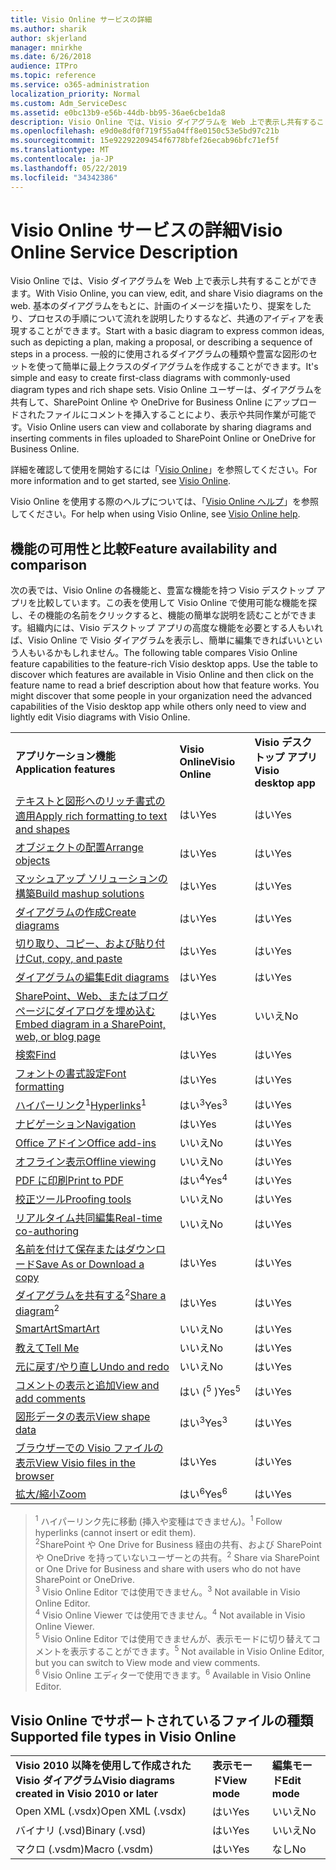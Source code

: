 ```yaml
---
title: Visio Online サービスの詳細
ms.author: sharik
author: skjerland
manager: mnirkhe
ms.date: 6/26/2018
audience: ITPro
ms.topic: reference
ms.service: o365-administration
localization_priority: Normal
ms.custom: Adm_ServiceDesc
ms.assetid: e0bc13b9-e56b-44db-bb95-36ae6cbe1da8
description: Visio Online では、Visio ダイアグラムを Web 上で表示し共有することができます。 基本のダイアグラムをもとに、計画のイメージを描いたり、提案をしたり、プロセスの手順について流れを説明したりするなど、共通のアイディアを表現することができます。 一般的に使用されるダイアグラムの種類や豊富な図形のセットを使って簡単に最上クラスのダイアグラムを作成することができます。 Visio Online ユーザーは、ダイアグラムを共有して、SharePoint Online や OneDrive for Business Online にアップロードされたファイルにコメントを挿入することにより、表示や共同作業が可能です。
ms.openlocfilehash: e9d0e8df0f719f55a04ff8e0150c53e5bd97c21b
ms.sourcegitcommit: 15e92292209454f6778bfef26ecab96bfc71ef5f
ms.translationtype: MT
ms.contentlocale: ja-JP
ms.lasthandoff: 05/22/2019
ms.locfileid: "34342386"
---
```

# <a name="visio-online-service-description"></a><span data-ttu-id="f894e-106">Visio Online サービスの詳細</span><span class="sxs-lookup"><span data-stu-id="f894e-106">Visio Online Service Description</span></span>

<span data-ttu-id="f894e-107">Visio Online では、Visio ダイアグラムを Web 上で表示し共有することができます。</span><span class="sxs-lookup"><span data-stu-id="f894e-107">With Visio Online, you can view, edit, and share Visio diagrams on the web.</span></span> <span data-ttu-id="f894e-108">基本のダイアグラムをもとに、計画のイメージを描いたり、提案をしたり、プロセスの手順について流れを説明したりするなど、共通のアイディアを表現することができます。</span><span class="sxs-lookup"><span data-stu-id="f894e-108">Start with a basic diagram to express common ideas, such as depicting a plan, making a proposal, or describing a sequence of steps in a process.</span></span> <span data-ttu-id="f894e-109">一般的に使用されるダイアグラムの種類や豊富な図形のセットを使って簡単に最上クラスのダイアグラムを作成することができます。</span><span class="sxs-lookup"><span data-stu-id="f894e-109">It's simple and easy to create first-class diagrams with commonly-used diagram types and rich shape sets.</span></span> <span data-ttu-id="f894e-110">Visio Online ユーザーは、ダイアグラムを共有して、SharePoint Online や OneDrive for Business Online にアップロードされたファイルにコメントを挿入することにより、表示や共同作業が可能です。</span><span class="sxs-lookup"><span data-stu-id="f894e-110">Visio Online users can view and collaborate by sharing diagrams and inserting comments in files uploaded to SharePoint Online or OneDrive for Business Online.</span></span>
  
<span data-ttu-id="f894e-111">詳細を確認して使用を開始するには「[Visio Online](https://products.office.com/en-US/visio/visio-online)」を参照してください。</span><span class="sxs-lookup"><span data-stu-id="f894e-111">For more information and to get started, see [Visio Online](https://products.office.com/en-US/visio/visio-online).</span></span>
  
<span data-ttu-id="f894e-112">Visio Online を使用する際のヘルプについては、「[Visio Online ヘルプ](https://go.microsoft.com/fwlink/?linkid=855982)」を参照してください。</span><span class="sxs-lookup"><span data-stu-id="f894e-112">For help when using Visio Online, see [Visio Online help](https://go.microsoft.com/fwlink/?linkid=855982).</span></span>
  
## <a name="feature-availability-and-comparison"></a><span data-ttu-id="f894e-113">機能の可用性と比較</span><span class="sxs-lookup"><span data-stu-id="f894e-113">Feature availability and comparison</span></span>

<span data-ttu-id="f894e-p103">次の表では、Visio Online の各機能と、豊富な機能を持つ Visio デスクトップ アプリを比較しています。この表を使用して Visio Online で使用可能な機能を探し、その機能の名前をクリックすると、機能の簡単な説明を読むことができます。組織内には、Visio デスクトップ アプリの高度な機能を必要とする人もいれば、Visio Online で Visio ダイアグラムを表示し、簡単に編集できればいいという人もいるかもしれません。</span><span class="sxs-lookup"><span data-stu-id="f894e-p103">The following table compares Visio Online feature capabilities to the feature-rich Visio desktop apps. Use the table to discover which features are available in Visio Online and then click on the feature name to read a brief description about how that feature works. You might discover that some people in your organization need the advanced capabilities of the Visio desktop app while others only need to view and lightly edit Visio diagrams with Visio Online.</span></span> 
  
||||
|:-----|:-----|:-----|
|<span data-ttu-id="f894e-117">**アプリケーション機能**</span><span class="sxs-lookup"><span data-stu-id="f894e-117">**Application features**</span></span> <br/> |<span data-ttu-id="f894e-118">**Visio Online**</span><span class="sxs-lookup"><span data-stu-id="f894e-118">**Visio Online**</span></span> <br/> |<span data-ttu-id="f894e-119">**Visio デスクトップ アプリ**</span><span class="sxs-lookup"><span data-stu-id="f894e-119">**Visio desktop app**</span></span> <br/> |
|[<span data-ttu-id="f894e-120">テキストと図形へのリッチ書式の適用</span><span class="sxs-lookup"><span data-stu-id="f894e-120">Apply rich formatting to text and shapes</span></span>](visio-online.md#BM_1) <br/> |<span data-ttu-id="f894e-121">はい</span><span class="sxs-lookup"><span data-stu-id="f894e-121">Yes</span></span>  <br/> |<span data-ttu-id="f894e-122">はい</span><span class="sxs-lookup"><span data-stu-id="f894e-122">Yes</span></span>  <br/> |
|[<span data-ttu-id="f894e-123">オブジェクトの配置</span><span class="sxs-lookup"><span data-stu-id="f894e-123">Arrange objects</span></span>](visio-online.md#BM_2) <br/> |<span data-ttu-id="f894e-124">はい</span><span class="sxs-lookup"><span data-stu-id="f894e-124">Yes</span></span>  <br/> |<span data-ttu-id="f894e-125">はい</span><span class="sxs-lookup"><span data-stu-id="f894e-125">Yes</span></span>  <br/> |
|[<span data-ttu-id="f894e-126">マッシュアップ ソリューションの構築</span><span class="sxs-lookup"><span data-stu-id="f894e-126">Build mashup solutions</span></span>](visio-online.md#BM_3) <br/> |<span data-ttu-id="f894e-127">はい</span><span class="sxs-lookup"><span data-stu-id="f894e-127">Yes</span></span>  <br/> |<span data-ttu-id="f894e-128">はい</span><span class="sxs-lookup"><span data-stu-id="f894e-128">Yes</span></span>  <br/> |
|[<span data-ttu-id="f894e-129">ダイアグラムの作成</span><span class="sxs-lookup"><span data-stu-id="f894e-129">Create diagrams</span></span>](visio-online.md#BM_4) <br/> |<span data-ttu-id="f894e-130">はい</span><span class="sxs-lookup"><span data-stu-id="f894e-130">Yes</span></span>  <br/> |<span data-ttu-id="f894e-131">はい</span><span class="sxs-lookup"><span data-stu-id="f894e-131">Yes</span></span>  <br/> |
|[<span data-ttu-id="f894e-132">切り取り、コピー、および貼り付け</span><span class="sxs-lookup"><span data-stu-id="f894e-132">Cut, copy, and paste</span></span>](visio-online.md#BM_5) <br/> |<span data-ttu-id="f894e-133">はい</span><span class="sxs-lookup"><span data-stu-id="f894e-133">Yes</span></span>  <br/> |<span data-ttu-id="f894e-134">はい</span><span class="sxs-lookup"><span data-stu-id="f894e-134">Yes</span></span>  <br/> |
|[<span data-ttu-id="f894e-135">ダイアグラムの編集</span><span class="sxs-lookup"><span data-stu-id="f894e-135">Edit diagrams</span></span>](visio-online.md#BM_6) <br/> |<span data-ttu-id="f894e-136">はい</span><span class="sxs-lookup"><span data-stu-id="f894e-136">Yes</span></span>  <br/> |<span data-ttu-id="f894e-137">はい</span><span class="sxs-lookup"><span data-stu-id="f894e-137">Yes</span></span>  <br/> |
|[<span data-ttu-id="f894e-138">SharePoint、Web、またはブログ ページにダイアログを埋め込む</span><span class="sxs-lookup"><span data-stu-id="f894e-138">Embed diagram in a SharePoint, web, or blog page</span></span>](visio-online.md#BM_7) <br/> |<span data-ttu-id="f894e-139">はい</span><span class="sxs-lookup"><span data-stu-id="f894e-139">Yes</span></span>  <br/> |<span data-ttu-id="f894e-140">いいえ</span><span class="sxs-lookup"><span data-stu-id="f894e-140">No</span></span>  <br/> |
|[<span data-ttu-id="f894e-141">検索</span><span class="sxs-lookup"><span data-stu-id="f894e-141">Find</span></span>](visio-online.md#BM_8) <br/> |<span data-ttu-id="f894e-142">はい</span><span class="sxs-lookup"><span data-stu-id="f894e-142">Yes</span></span>  <br/> |<span data-ttu-id="f894e-143">はい</span><span class="sxs-lookup"><span data-stu-id="f894e-143">Yes</span></span>  <br/> |
|[<span data-ttu-id="f894e-144">フォントの書式設定</span><span class="sxs-lookup"><span data-stu-id="f894e-144">Font formatting</span></span>](visio-online.md#BM_9) <br/> |<span data-ttu-id="f894e-145">はい</span><span class="sxs-lookup"><span data-stu-id="f894e-145">Yes</span></span>  <br/> |<span data-ttu-id="f894e-146">はい</span><span class="sxs-lookup"><span data-stu-id="f894e-146">Yes</span></span>  <br/> |
|<span data-ttu-id="f894e-147">[ハイパーリンク](visio-online.md#BM_10)<sup>1</sup></span><span class="sxs-lookup"><span data-stu-id="f894e-147">[Hyperlinks](visio-online.md#BM_10)<sup>1</sup></span></span> <br/> |<span data-ttu-id="f894e-148">はい<sup>3</sup></span><span class="sxs-lookup"><span data-stu-id="f894e-148">Yes<sup>3</sup></span></span> <br/> |<span data-ttu-id="f894e-149">はい</span><span class="sxs-lookup"><span data-stu-id="f894e-149">Yes</span></span>  <br/> |
|[<span data-ttu-id="f894e-150">ナビゲーション</span><span class="sxs-lookup"><span data-stu-id="f894e-150">Navigation</span></span>](visio-online.md#BM_11) <br/> |<span data-ttu-id="f894e-151">はい</span><span class="sxs-lookup"><span data-stu-id="f894e-151">Yes</span></span>  <br/> |<span data-ttu-id="f894e-152">はい</span><span class="sxs-lookup"><span data-stu-id="f894e-152">Yes</span></span>  <br/> |
|[<span data-ttu-id="f894e-153">Office アドイン</span><span class="sxs-lookup"><span data-stu-id="f894e-153">Office add-ins</span></span>](visio-online.md#BM_12) <br/> |<span data-ttu-id="f894e-154">いいえ</span><span class="sxs-lookup"><span data-stu-id="f894e-154">No</span></span>  <br/> |<span data-ttu-id="f894e-155">はい</span><span class="sxs-lookup"><span data-stu-id="f894e-155">Yes</span></span>  <br/> |
|[<span data-ttu-id="f894e-156">オフライン表示</span><span class="sxs-lookup"><span data-stu-id="f894e-156">Offline viewing</span></span>](visio-online.md#BM_13) <br/> |<span data-ttu-id="f894e-157">いいえ</span><span class="sxs-lookup"><span data-stu-id="f894e-157">No</span></span>  <br/> |<span data-ttu-id="f894e-158">はい</span><span class="sxs-lookup"><span data-stu-id="f894e-158">Yes</span></span>  <br/> |
|[<span data-ttu-id="f894e-159">PDF に印刷</span><span class="sxs-lookup"><span data-stu-id="f894e-159">Print to PDF </span></span>](visio-online.md#BM_14) <br/> |<span data-ttu-id="f894e-160">はい<sup>4</sup></span><span class="sxs-lookup"><span data-stu-id="f894e-160">Yes<sup>4</sup></span></span> <br/> |<span data-ttu-id="f894e-161">はい</span><span class="sxs-lookup"><span data-stu-id="f894e-161">Yes</span></span>  <br/> |
|[<span data-ttu-id="f894e-162">校正ツール</span><span class="sxs-lookup"><span data-stu-id="f894e-162">Proofing tools</span></span>](visio-online.md#BM_15) <br/> |<span data-ttu-id="f894e-163">いいえ</span><span class="sxs-lookup"><span data-stu-id="f894e-163">No</span></span>  <br/> |<span data-ttu-id="f894e-164">はい</span><span class="sxs-lookup"><span data-stu-id="f894e-164">Yes</span></span>  <br/> |
|[<span data-ttu-id="f894e-165">リアルタイム共同編集</span><span class="sxs-lookup"><span data-stu-id="f894e-165">Real-time co-authoring</span></span>](visio-online.md#BM_16) <br/> |<span data-ttu-id="f894e-166">いいえ</span><span class="sxs-lookup"><span data-stu-id="f894e-166">No</span></span>  <br/> |<span data-ttu-id="f894e-167">はい</span><span class="sxs-lookup"><span data-stu-id="f894e-167">Yes</span></span>  <br/> |
|[<span data-ttu-id="f894e-168">名前を付けて保存またはダウンロード</span><span class="sxs-lookup"><span data-stu-id="f894e-168">Save As or Download a copy</span></span>](visio-online.md#BM_17) <br/> |<span data-ttu-id="f894e-169">はい</span><span class="sxs-lookup"><span data-stu-id="f894e-169">Yes</span></span>  <br/> |<span data-ttu-id="f894e-170">はい</span><span class="sxs-lookup"><span data-stu-id="f894e-170">Yes</span></span>  <br/> |
|<span data-ttu-id="f894e-171">[ダイアグラムを共有する](visio-online.md#BM_18)<sup>2</sup></span><span class="sxs-lookup"><span data-stu-id="f894e-171">[Share a diagram](visio-online.md#BM_18)<sup>2</sup></span></span> <br/> |<span data-ttu-id="f894e-172">はい</span><span class="sxs-lookup"><span data-stu-id="f894e-172">Yes</span></span>  <br/> |<span data-ttu-id="f894e-173">はい</span><span class="sxs-lookup"><span data-stu-id="f894e-173">Yes</span></span>  <br/> |
|[<span data-ttu-id="f894e-174">SmartArt</span><span class="sxs-lookup"><span data-stu-id="f894e-174">SmartArt</span></span>](visio-online.md#BM_19) <br/> |<span data-ttu-id="f894e-175">いいえ</span><span class="sxs-lookup"><span data-stu-id="f894e-175">No</span></span>  <br/> |<span data-ttu-id="f894e-176">はい</span><span class="sxs-lookup"><span data-stu-id="f894e-176">Yes</span></span>  <br/> |
|[<span data-ttu-id="f894e-177">教えて</span><span class="sxs-lookup"><span data-stu-id="f894e-177">Tell Me</span></span>](visio-online.md#BM_20) <br/> |<span data-ttu-id="f894e-178">いいえ</span><span class="sxs-lookup"><span data-stu-id="f894e-178">No</span></span>  <br/> |<span data-ttu-id="f894e-179">はい</span><span class="sxs-lookup"><span data-stu-id="f894e-179">Yes</span></span>  <br/> |
|[<span data-ttu-id="f894e-180">元に戻す/やり直し</span><span class="sxs-lookup"><span data-stu-id="f894e-180">Undo and redo</span></span>](visio-online.md#BM_21) <br/> |<span data-ttu-id="f894e-181">いいえ</span><span class="sxs-lookup"><span data-stu-id="f894e-181">No</span></span>  <br/> |<span data-ttu-id="f894e-182">はい</span><span class="sxs-lookup"><span data-stu-id="f894e-182">Yes</span></span>  <br/> |
|[<span data-ttu-id="f894e-183">コメントの表示と追加</span><span class="sxs-lookup"><span data-stu-id="f894e-183">View and add comments</span></span>](visio-online.md#BM_22) <br/> |<span data-ttu-id="f894e-184">はい (<sup>5</sup> )</span><span class="sxs-lookup"><span data-stu-id="f894e-184">Yes<sup>5</sup></span></span> <br/> |<span data-ttu-id="f894e-185">はい</span><span class="sxs-lookup"><span data-stu-id="f894e-185">Yes</span></span>  <br/> |
|[<span data-ttu-id="f894e-186">図形データの表示</span><span class="sxs-lookup"><span data-stu-id="f894e-186">View shape data</span></span>](visio-online.md#BM_23) <br/> |<span data-ttu-id="f894e-187">はい<sup>3</sup></span><span class="sxs-lookup"><span data-stu-id="f894e-187">Yes<sup>3</sup></span></span> <br/> |<span data-ttu-id="f894e-188">はい</span><span class="sxs-lookup"><span data-stu-id="f894e-188">Yes</span></span>  <br/> |
|[<span data-ttu-id="f894e-189">ブラウザーでの Visio ファイルの表示</span><span class="sxs-lookup"><span data-stu-id="f894e-189">View Visio files in the browser</span></span>](visio-online.md#BM_24) <br/> |<span data-ttu-id="f894e-190">はい</span><span class="sxs-lookup"><span data-stu-id="f894e-190">Yes</span></span>  <br/> |<span data-ttu-id="f894e-191">はい</span><span class="sxs-lookup"><span data-stu-id="f894e-191">Yes</span></span>  <br/> |
|[<span data-ttu-id="f894e-192">拡大/縮小</span><span class="sxs-lookup"><span data-stu-id="f894e-192">Zoom</span></span>](visio-online.md#BM_25) <br/> |<span data-ttu-id="f894e-193">はい<sup>6</sup></span><span class="sxs-lookup"><span data-stu-id="f894e-193">Yes<sup>6</sup></span></span> <br/> |<span data-ttu-id="f894e-194">はい</span><span class="sxs-lookup"><span data-stu-id="f894e-194">Yes</span></span>  <br/> |
   
> <span data-ttu-id="f894e-195"><sup>1</sup> ハイパーリンク先に移動 (挿入や変種はできません)。</span><span class="sxs-lookup"><span data-stu-id="f894e-195"><sup>1</sup> Follow hyperlinks (cannot insert or edit them).</span></span> 
<br/><span data-ttu-id="f894e-196"><sup>2</sup>SharePoint や One Drive for Business 経由の共有、および SharePoint や OneDrive を持っていないユーザーとの共有。</span><span class="sxs-lookup"><span data-stu-id="f894e-196"><sup>2</sup> Share via SharePoint or One Drive for Business and share with users who do not have SharePoint or OneDrive.</span></span> 
<br/> <span data-ttu-id="f894e-197"><sup>3</sup> Visio Online Editor では使用できません。</span><span class="sxs-lookup"><span data-stu-id="f894e-197"><sup>3</sup> Not available in Visio Online Editor.</span></span>
<br/><span data-ttu-id="f894e-198"><sup>4</sup> Visio Online Viewer では使用できません。</span><span class="sxs-lookup"><span data-stu-id="f894e-198"><sup>4</sup> Not available in Visio Online Viewer.</span></span> 
<br/><span data-ttu-id="f894e-199"><sup>5</sup> Visio Online Editor では使用できませんが、表示モードに切り替えてコメントを表示することができます。</span><span class="sxs-lookup"><span data-stu-id="f894e-199"><sup>5</sup> Not available in Visio Online Editor, but you can switch to View mode and view comments.</span></span> 
<br/><span data-ttu-id="f894e-200"><sup>6</sup> Visio Online エディターで使用できます。</span><span class="sxs-lookup"><span data-stu-id="f894e-200"><sup>6</sup> Available in Visio Online Editor.</span></span> 
  
## <a name="supported-file-types-in-visio-online"></a><span data-ttu-id="f894e-201">Visio Online でサポートされているファイルの種類</span><span class="sxs-lookup"><span data-stu-id="f894e-201">Supported file types in Visio Online</span></span>

||||
|:-----|:-----|:-----|
|<span data-ttu-id="f894e-202">**Visio 2010 以降を使用して作成された Visio ダイアグラム**</span><span class="sxs-lookup"><span data-stu-id="f894e-202">**Visio diagrams created in Visio 2010 or later**</span></span> <br/> |<span data-ttu-id="f894e-203">**表示モード**</span><span class="sxs-lookup"><span data-stu-id="f894e-203">**View mode**</span></span> <br/> |<span data-ttu-id="f894e-204">**編集モード**</span><span class="sxs-lookup"><span data-stu-id="f894e-204">**Edit mode**</span></span> <br/> |
|<span data-ttu-id="f894e-205">Open XML (.vsdx)</span><span class="sxs-lookup"><span data-stu-id="f894e-205">Open XML (.vsdx)</span></span>  <br/> |<span data-ttu-id="f894e-206">はい</span><span class="sxs-lookup"><span data-stu-id="f894e-206">Yes</span></span>  <br/> |<span data-ttu-id="f894e-207">いいえ</span><span class="sxs-lookup"><span data-stu-id="f894e-207">No</span></span>  <br/> |
|<span data-ttu-id="f894e-208">バイナリ (.vsd)</span><span class="sxs-lookup"><span data-stu-id="f894e-208">Binary (.vsd)</span></span>  <br/> |<span data-ttu-id="f894e-209">はい</span><span class="sxs-lookup"><span data-stu-id="f894e-209">Yes</span></span>  <br/> |<span data-ttu-id="f894e-210">いいえ</span><span class="sxs-lookup"><span data-stu-id="f894e-210">No</span></span>  <br/> |
|<span data-ttu-id="f894e-211">マクロ (.vsdm)</span><span class="sxs-lookup"><span data-stu-id="f894e-211">Macro (.vsdm)</span></span>  <br/> |<span data-ttu-id="f894e-212">はい</span><span class="sxs-lookup"><span data-stu-id="f894e-212">Yes</span></span>  <br/> |<span data-ttu-id="f894e-213">なし</span><span class="sxs-lookup"><span data-stu-id="f894e-213">No</span></span>  <br/> |
   

